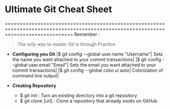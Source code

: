 # Ultimate Git Cheat Sheet
===================================================================================================================================
Remember :
> The only way to master Git is through Practice   

* **Configuring you Git**
|$ git config --global user.name "Username"| Sets the name you want attached to your commit transactions|
|$ git config --global user.email "Email"| Sets the email you want attached to your commit transactions|
|$ git config --global color.ui auto| Colorization of command line output|
	
* **Creating Repository**
	* $ git init : Turn an existing directory into a git repository
	* $ git clone [url] : Clone a repository that already exists on GitHub
